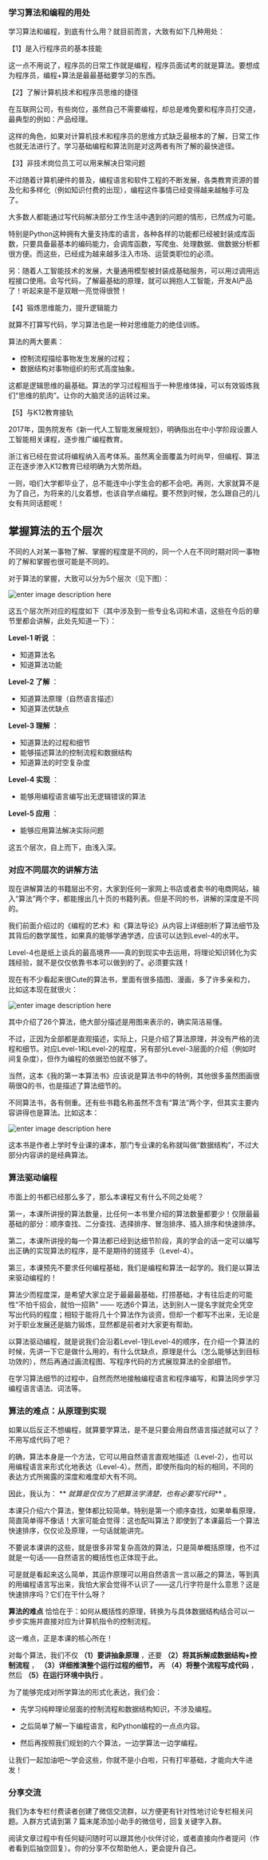 ### 学习算法和编程的用处

学习算法和编程，到底有什么用？就目前而言，大致有如下几种用处：

【1】是入行程序员的基本技能

这一点不用说了，程序员的日常工作就是编程，程序员面试考的就是算法。要想成为程序员，编程+算法是最最基础要学习的东西。

【2】了解计算机技术和程序员思维的捷径

在互联网公司，有些岗位，虽然自己不需要编程，却总是难免要和程序员打交道，最典型的例如：产品经理。

这样的角色，如果对计算机技术和程序员的思维方式缺乏最根本的了解，日常工作也就无法进行了。学习基础编程和算法则是对这两者有所了解的最快途径。

【3】非技术岗位员工可以用来解决日常问题

不过随着计算机硬件的普及，编程语言和软件工程的不断发展，各类教育资源的普及化和多样化（例如知识付费的出现），编程这件事情已经变得越来越触手可及了。

大多数人都能通过写代码解决部分工作生活中遇到的问题的情形，已然成为可能。

特别是Python这种拥有大量支持库的语言，各种各样的功能都已经被封装成库函数，只要具备最基本的编码能力，会调库函数，写爬虫、处理数据、做数据分析都很方便。而这些，已经成为越来越多注入市场、运营类职位的必须。

另：随着人工智能技术的发展，大量通用模型被封装成基础服务，可以用过调用远程接口使用。会写代码，了解最基础的原理，就可以拥抱人工智能，开发AI产品了！听起来是不是双眼一亮觉得很赞！

【4】锻炼思维能力，提升逻辑能力

就算不打算写代码，学习算法也是一种对思维能力的绝佳训练。

算法的两大要素：

  * 控制流程描绘事物发生发展的过程；
  * 数据结构对事物组织的形式高度抽象。

这都是逻辑思维的最基础。算法的学习过程相当于一种思维体操，可以有效锻炼我们“思维的肌肉”。让你的大脑灵活的运转过来。

【5】与K12教育接轨

2017年，国务院发布《新一代人工智能发展规划》，明确指出在中小学阶段设置人工智能相关课程，逐步推广编程教育。

浙江省已经在尝试将编程纳入高考体系。虽然离全面覆盖为时尚早，但编程、算法正在逐步渗入K12教育已经明确为大势所趋。

一则，咱们大学都毕业了，总不能连中小学生会的都不会吧。再则，大家就算不是为了自己，为将来的儿女着想，也该自学点编程。要不然到时候，怎么跟自己的儿女有共同话题呢！

## 掌握算法的五个层次

不同的人对某一事物了解、掌握的程度是不同的，同一个人在不同时期对同一事物的了解和掌握也很可能是不同的。

对于算法的掌握，大致可以分为5个层次（见下图）：

![enter image description
here](https://images.gitbook.cn/582b6180-6a40-11e9-b900-d5558cab36a2)

这五个层次所对应的程度如下（其中涉及到一些专业名词和术语，这些在今后的章节里都会讲解，此处先知道一下）：

**Level-1 听说** ：

  * 知道算法名
  * 知道算法功能

**Level-2 了解** ：

  * 知道算法原理（自然语言描述）
  * 知道算法优缺点

**Level-3 理解** ：

  * 知道算法的过程和细节
  * 能够描述算法的控制流程和数据结构
  * 知道算法的时空复杂度

**Level-4 实现** ：

  * 能够用编程语言编写出无逻辑错误的算法

**Level-5 应用** ：

  * 能够应用算法解决实际问题

这五个层次，自上而下，由浅入深。

### 对应不同层次的讲解方法

现在讲解算法的书籍层出不穷，大家到任何一家网上书店或者卖书的电商网站，输入“算法”两个字，都能搜出几十页的书籍列表。但是不同的书，讲解的深度是不同的。

我们前面介绍过的《编程的艺术》和《算法导论》从内容上详细剖析了算法细节及其背后的数学属性，如果真的能够学通学透，应该可以达到Level-4的水平。

Level-4也是纸上谈兵的最高境界——真的到现实中去运用，将理论知识转化为实践经验，就不是仅仅依靠书本可以做到的了。必须要实践！

现在有不少看起来很Cute的算法书，里面有很多插图、漫画，多了许多亲和力，比如这本现在就很火：

![enter image description
here](https://images.gitbook.cn/703d0850-6a40-11e9-880f-2b4cc40179c9)

其中介绍了26个算法，绝大部分描述是用图来表示的，确实简洁易懂。

不过，正因为全部都是直观描述，实际上，只是介绍了算法原理，并没有严格的流程和细节。对应Level-1和Level-2的程度，另有部分Level-3层面的介绍（例如时间复杂度），但作为编程的依据恐怕就不够了。

当然，这本《我的第一本算法书》应该说是算法书中的特例，其他很多虽然图画很萌很Q的书，也是描述了算法细节的。

不同算法书，各有侧重。还有些书籍名称虽然不含有“算法”两个字，但其实主要内容讲得也是算法。比如这本：

![enter image description
here](https://images.gitbook.cn/9e0a30f0-6a40-11e9-9fcd-0f07bdef43b7)

这本书是作者上学时专业课的课本，那门专业课的名称就叫做“数据结构”，不过大部分内容讲的是经典算法。

### 算法驱动编程

市面上的书都已经那么多了，那么本课程又有什么不同之处呢？

第一，本课所讲授的算法数量，比任何一本书里介绍的算法数量都要少！仅限最最基础的部分：顺序查找、二分查找、选择排序、冒泡排序、插入排序和快速排序。

第二，本课所讲授的每一个算法都已经到达细节阶段，真的学会的话一定可以编写出正确的实现算法的程序，是不是期待的搓搓手（Level-4）。

第三，本课预先不要求任何编程基础，我们是编程和算法一起学的。我们是以算法来驱动编程的！

算法少而程度深，是希望大家立足于最最最基础，打捞基础，才有往后走的可能性“不怕千招会，就怕一招熟” ——
吃透6个算法，达到别人一提名字就完全凭空写出代码的程度；相较于能将几十个算法作为谈资，但却一个都写不出来，无论是对于职业发展还是脑力锻炼，显然都是前者对大家更有帮助。

以算法驱动编程，就是说我们会沿着Level-1到Level-4的顺序，在介绍一个算法的时候，先讲一下它是做什么用的，有什么优缺点，原理是什么（怎么能够达到目标功效的），然后再通过画流程图、写程序代码的方式展现算法的全部细节。

在学习算法细节的过程中，自然而然地接触编程语言和程序编写，和算法同步学习编程语言语法、词法等。

### 算法的难点：从原理到实现

如果以后反正不想编程，就算要学算法，是不是只要会用自然语言描述就可以了？不用写成代码了吧？

的确，算法本身是一个方法，它可以用自然语言直观地描述（Level-2），也可以用编程语言来形式化地表达（Level-4）。然而，即使所指向的标的相同，不同的表达方式所揭露的深度和难度却大有不同。

因此，我认为： ** _就算是仅仅为了把算法学清楚，也有必要写代码_** 。

本课只介绍六个算法，整体都比较简单。特别是第一个顺序查找，如果单看原理，简直简单得不像话！大家可能会觉得：这也配叫算法？即使到了本课最后一个算法快速排序，仅仅论及原理，一句话就能讲完。

不要说本课讲的这些，就是很多非常复杂高效的算法，只是简单概括原理，也不过就是一句话——自然语言的概括性也正体现于此。

可是就是看起来这么简单，其运作原理可以用自然语言一言以蔽之的算法，等到真的用编程语言写出来，我怕大家会觉得不认识了——这几行字符是什么意思？这是快速排序吗？它们在干什么呀？

**算法的难点** 恰恰在于：如何从概括性的原理，转换为与具体数据结构结合可以一步步实施并直接对应为计算机指令的控制流程。

这一难点，正是本课的核心所在！

对每个算法，我们不仅 **（1）要讲抽象原理** ，还要 **（2）将其拆解成数据结构+控制流程** ， **（3）详细推演整个运行过程的细节，** 再
**（4）将整个流程写成代码** ，然后 **（5）在运行环境中执行** 。

为了能够完成对所学算法的形式化表达，我们会：

  * 先学习纯粹理论层面的控制流程和数据结构知识，不涉及编程。

  * 之后简单了解一下编程语言，和Python编程的一点点内容。

  * 然后再按照我们规划的六个算法，一边学算法一边学编程。

让我们一起加油吧～学会这些，你就不是小白啦，只有打牢基础，才能向大牛进发！

### 分享交流

我们为本专栏付费读者创建了微信交流群，以方便更有针对性地讨论专栏相关问题。入群方式请到第 7 篇末尾添加小助手的微信号，回复关键字入群。

阅读文章过程中有任何疑问随时可以跟其他小伙伴讨论，或者直接向作者提问（作者看到后抽空回复）。你的分享不仅帮助他人，更会提升自己。

